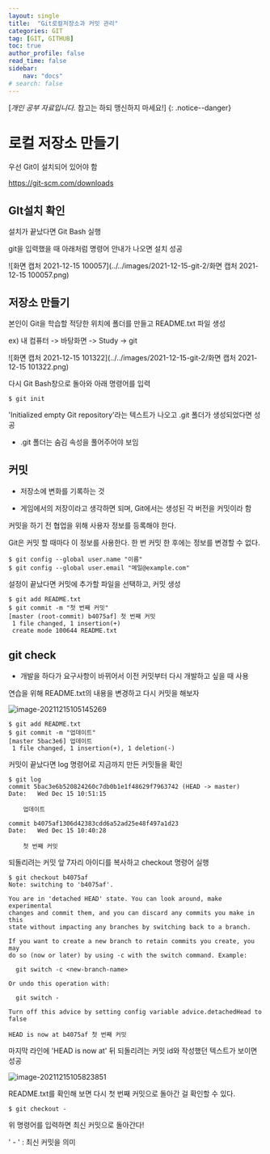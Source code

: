 ```yaml
---
layout: single
title:  "Git로컬저장소과 커밋 관리"
categories: GIT
tag: [GIT, GITHUB]
toc: true
author_profile: false
read_time: false
sidebar:
    nav: "docs"
# search: false
---
```


[*개인 공부 자료입니다.* 참고는 하되 맹신하지 마세요!]
{: .notice--danger}


# 로컬 저장소 만들기

우선 Git이 설치되어 있어야 함

https://git-scm.com/downloads



## GIt설치 확인

설치가 끝났다면 Git Bash 실행

git을 입력했을 때 아래처럼 명령어 안내가 나오면 설치 성공

![화면 캡처 2021-12-15 100057](../../images/2021-12-15-git-2/화면 캡처 2021-12-15 100057.png)



## 저장소 만들기

본인이 Git을 학습할 적당한 위치에 폴더를 만들고 README.txt 파일 생성

ex) 내 컴퓨터 -> 바탕화면 -> Study -> git

![화면 캡처 2021-12-15 101322](../../images/2021-12-15-git-2/화면 캡처 2021-12-15 101322.png)



다시 Git Bash창으로 돌아와 아래 명령어를 입력

```
$ git init
```

'Initialized empty Git repository'라는 텍스트가 나오고 .git 폴더가 생성되었다면 성공

- .git 폴더는 숨김 속성을 풀어주어야 보임



## 커밋

- 저장소에 변화를 기록하는 것

- 게임에서의 저장이라고 생각하면 되며, Git에서는 생성된 각 버전을 커밋이라 함



커밋을 하기 전 협업을 위해 사용자 정보를 등록해야 한다.

Git은 커밋 할 때마다 이 정보를 사용한다. 한 번 커밋 한 후에는 정보를 변경할 수 없다.

```
$ git config --global user.name "이름"
$ git config --global user.email "메일@example.com"
```



설정이 끝났다면 커밋에 추가할 파일을 선택하고, 커밋 생성

```
$ git add README.txt
$ git commit -m "첫 번째 커밋"
[master (root-commit) b4075af] 첫 번째 커밋
 1 file changed, 1 insertion(+)
 create mode 100644 README.txt
```

## git check

- 개발을 하다가 요구사항이 바뀌어서 이전 커밋부터 다시 개발하고 싶을 때 사용

연습을 위해 README.txt의 내용을 변경하고 다시 커밋을 해보자

![image-20211215105145269](../../images/2021-12-15-git-2/image-20211215105145269.png)

```
$ git add README.txt
$ git commit -m "업데이트"
[master 5bac3e6] 업데이트
 1 file changed, 1 insertion(+), 1 deletion(-)
```



커밋이 끝났다면 log 명령어로 지금까지 만든 커밋들을 확인

```
$ git log
commit 5bac3e6b520824260c7db0b1e1f48629f7963742 (HEAD -> master)
Date:   Wed Dec 15 10:51:15

    업데이트

commit b4075af1306d42383cdd6a52ad25e48f497a1d23
Date:   Wed Dec 15 10:40:28

    첫 번째 커밋
```



되돌리려는 커밋 앞 7자리 아이디를 복사하고 checkout 명령어 실행

```
$ git checkout b4075af
Note: switching to 'b4075af'.

You are in 'detached HEAD' state. You can look around, make experimental
changes and commit them, and you can discard any commits you make in this
state without impacting any branches by switching back to a branch.

If you want to create a new branch to retain commits you create, you may
do so (now or later) by using -c with the switch command. Example:

  git switch -c <new-branch-name>

Or undo this operation with:

  git switch -

Turn off this advice by setting config variable advice.detachedHead to false

HEAD is now at b4075af 첫 번째 커밋
```

마지막 라인에 'HEAD is now at' 뒤 되돌리려는 커밋 id와 작성했던 텍스트가 보이면 성공



![image-20211215105823851](../../images/2021-12-15-git-2/image-20211215105823851.png)

README.txt를 확인해 보면 다시 첫 번째 커밋으로 돌아간 걸 확인할 수 있다.



```
$ git checkout -
```
위 명령어를 입력하면 최신 커밋으로 돌아간다!

' - ' : 최신 커밋을 의미
